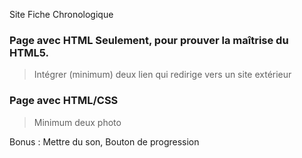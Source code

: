 Site Fiche Chronologique

### Page avec HTML Seulement, pour prouver la maîtrise du HTML5.

> Intégrer (minimum) deux lien qui redirige vers un site extérieur

### Page avec HTML/CSS

> Minimum deux photo

Bonus : Mettre du son, Bouton de progression


